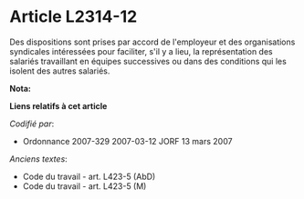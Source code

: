 # Article L2314-12

Des dispositions sont prises par accord de l'employeur et des organisations syndicales intéressées pour faciliter, s'il y a
lieu, la représentation des salariés travaillant en équipes successives ou dans des conditions qui les isolent des autres
salariés.

**Nota:**



**Liens relatifs à cet article**

_Codifié par_:

  - Ordonnance 2007-329 2007-03-12 JORF 13 mars 2007

_Anciens textes_:

  - Code du travail - art. L423-5 (AbD)
  - Code du travail - art. L423-5 (M)
